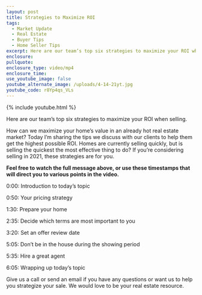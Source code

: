 ```yaml
---
layout: post
title: Strategies to Maximize ROI
tags:
  - Market Update
  - Real Estate
  - Buyer Tips
  - Home Seller Tips
excerpt: Here are our team’s top six strategies to maximize your ROI when selling.
enclosure:
pullquote:
enclosure_type: video/mp4
enclosure_time:
use_youtube_image: false
youtube_alternate_image: /uploads/4-14-21yt.jpg
youtube_code: r8Yp4qs_VLs
---
```

{% include youtube.html %}

Here are our team’s top six strategies to maximize your ROI when selling.

How can we maximize your home’s value in an already hot real estate market? Today I’m sharing the tips we discuss with our clients to help them get the highest possible ROI. Homes are currently selling quickly, but is selling the quickest the most effective thing to do? If you’re considering selling in 2021, these strategies are for you.

**Feel free to watch the full message above, or use these timestamps that will direct you to various points in the video.**

0:00: Introduction to today’s topic

0:50: Your pricing strategy&nbsp;

1:30: Prepare your home

2:35: Decide which terms are most important to you

3:20: Set an offer review date

5:05: Don’t be in the house during the showing period

5:35: Hire a great agent

6:05: Wrapping up today’s topic

Give us a call or send an email if you have any questions or want us to help you strategize your sale. We would love to be your real estate resource.
